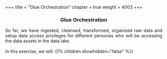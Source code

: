 +++
title = "Glue Orchestration"
chapter = true
weight = 4003
+++

<center><h3>Glue Orchestration</h3></center>

<div style="text-align: justify">
  So far, we have ingested, cleansed, transformed, organized raw data and setup data access privileges for different personas who will be accessing the data assets in the data lake.
  <br/><br/>In this exercise, we will:
  {{% children showhidden="false" %}}
</div>